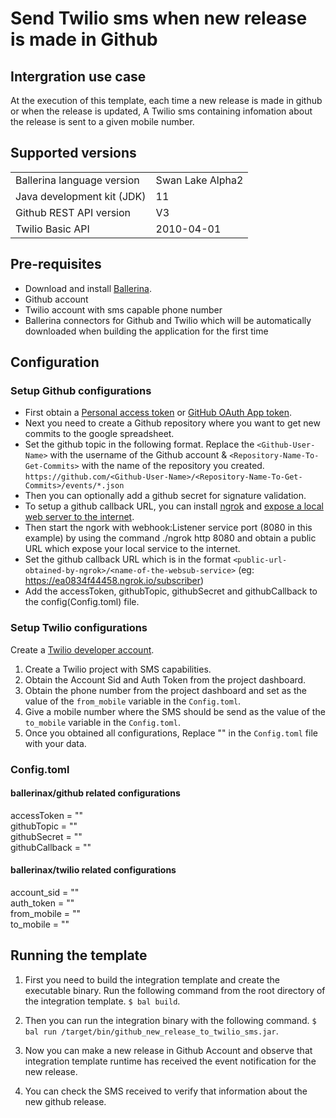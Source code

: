 # Send Twilio sms when new release is made in Github

## Intergration use case

At the execution of this template, each time a new release is made in github or when the release is updated, A Twilio sms containing infomation about the 
release is sent to a given mobile number. 

## Supported versions

<table>
  <tr>
   <td>Ballerina language version
   </td>
   <td>Swan Lake Alpha2
   </td>
  </tr>
  <tr>
   <td>Java development kit (JDK) 
   </td>
   <td>11
   </td>
  </tr>
  <tr>
   <td>Github REST API version
   </td>
   <td>V3
   </td>
  </tr>
  <tr>
   <td>Twilio Basic API
   </td>
   <td>2010-04-01
   </td>
  </tr>
</table>


## Pre-requisites

* Download and install [Ballerina](https://ballerinalang.org/downloads/).
* Github account
* Twilio account with sms capable phone number
* Ballerina connectors for Github and Twilio which will be automatically downloaded when building 
the application for the first time


## Configuration

### Setup Github configurations
* First obtain a [Personal access token](https://docs.github.com/en/github/authenticating-to-github/creating-a-personal-access-token) or [GitHub OAuth App token](https://docs.github.com/en/developers/apps/creating-an-oauth-app).
* Next you need to create a Github repository where you want to get new commits to the google spreadsheet.
* Set the github topic in the following format. Replace the `<Github-User-Name>` with the username of the Github account &
`<Repository-Name-To-Get-Commits>` with the name of the repository you created.
`https://github.com/<Github-User-Name>/<Repository-Name-To-Get-Commits>/events/*.json`
* Then you can optionally add a github secret for signature validation.
* To setup a github callback URL, you can install [ngrok](https://ngrok.com/download) and [expose a local web server to 
the internet](https://ngrok.com/docs).
* Then start the ngork with webhook:Listener service port (8080 in this example) by using the command ./ngrok http 8080 
and obtain a public URL which expose your local service to the internet.
* Set the github callback URL which is in the format `<public-url-obtained-by-ngrok>/<name-of-the-websub-service>`
(eg: https://ea0834f44458.ngrok.io/subscriber)
* Add the accessToken, githubTopic, githubSecret and githubCallback to the config(Config.toml) file.


### Setup Twilio configurations
Create a [Twilio developer account](https://www.twilio.com/). 

1. Create a Twilio project with SMS capabilities.
2. Obtain the Account Sid and Auth Token from the project dashboard.
3. Obtain the phone number from the project dashboard and set as the value of the `from_mobile` variable in the `Config.toml`.
4. Give a mobile number where the SMS should be send as the value of the `to_mobile` variable in the `Config.toml`.
5. Once you obtained all configurations, Replace "" in the `Config.toml` file with your data.

### Config.toml 

#### ballerinax/github related configurations 

accessToken = ""  
githubTopic = ""  
githubSecret = ""  
githubCallback = ""  

#### ballerinax/twilio related configurations  

account_sid = ""  
auth_token = ""  
from_mobile = ""  
to_mobile = ""  

## Running the template

1. First you need to build the integration template and create the executable binary. Run the following command from the 
root directory of the integration template. 
`$ bal build`. 

2. Then you can run the integration binary with the following command. 
`$ bal run /target/bin/github_new_release_to_twilio_sms.jar`. 

3. Now you can make a new release in Github Account and observe that integration template runtime has received the event 
notification for the new release.

4. You can check the SMS received to verify that information about the new github release. 


